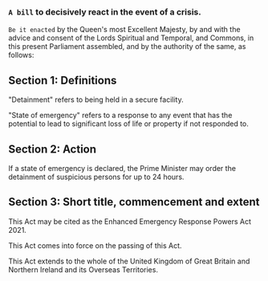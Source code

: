 ### `A bill` to decisively react in the event of a crisis.

`Be it enacted` by the Queen's most Excellent Majesty, by and with the advice and consent of the Lords Spiritual and Temporal, and Commons, in this present Parliament assembled, and by the authority of the same, as follows:

## Section 1: Definitions
"Detainment" refers to being held in a secure facility.

"State of emergency" refers to a response to any event that has the potential to lead to significant loss of life or property if not responded to.

## Section 2: Action
If a state of emergency is declared, the Prime Minister may order the detainment of suspicious persons for up to 24 hours. 

## Section 3: Short title, commencement and extent
This Act may be cited as the Enhanced Emergency Response Powers Act 2021.

This Act comes into force on the passing of this Act.

This Act extends to the whole of the United Kingdom of Great Britain and Northern Ireland and its Overseas Territories.
